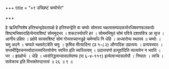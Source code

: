 +++
title = "०९ उच्छिष्टं चम्वोर्भर"

+++

हे ऋत्विग्विशेष हरिश्चन्द्रदेवतापक्षे हे हरिश्चन्द्रेति वा चम्वोः सोमस्य भक्षत्वसम्पादकयोरधिषवणफलकयोः शिष्टमभिषवराहित्येनावशिष्टं सोममुद्भर । शकटस्योपरि हर । सोममभिषुतं सोमं पवित्रे दशापवित्र आ सृज । आनीय प्रक्षिप । प्रक्षेपे सत्यवशिष्टं सोमं गोस्त्वच्यानडुहे चर्मण्यधि नि धेहि । अध्यारोप्य स्थापय ॥ चम्वोः । चमु अदने । चम्यते भक्ष्यतेऽत्रेति चमूः । कृषिच मीत्यादिना (उ १-८२) औणादिक उप्रत्ययः । प्रत्ययस्वरः । सप्तमीद्विवचनस्योदात्तस्वरितयोर्यणः स्वरित इति स्वरितत्वम् । उदात्तयणो हल्पूर्वादिति व्यत्ययेन न भवति । भर । हृग्रहोर्भः । धेहि । ध्वसोरेद्धावभ्यासलोपश्च (पा ६-४-११९) इत्येत्वाभ्यासलोपौ । निघातः । त्वचि । सावेकाच इति विभक्तेरुदात्तत्वं ॥ २६ ॥ ९ ॥